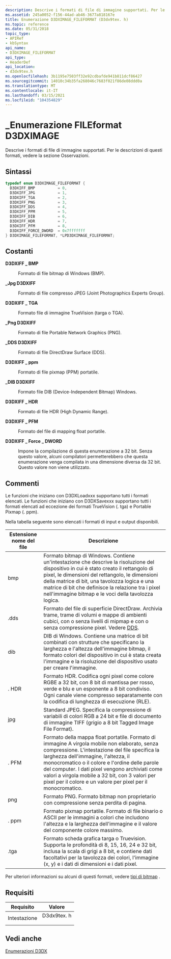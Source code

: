 ```yaml
---
description: Descrive i formati di file di immagine supportati. Per le descrizioni di questi formati, vedere la sezione Osservazioni.
ms.assetid: 245a0052-f156-44ad-ab46-3677a818167e
title: Enumerazione D3DXIMAGE_FILEFORMAT (D3dx9tex. h)
ms.topic: reference
ms.date: 05/31/2018
topic_type:
- APIRef
- kbSyntax
api_name:
- D3DXIMAGE_FILEFORMAT
api_type:
- HeaderDef
api_location:
- d3dx9tex.h
ms.openlocfilehash: 3b1195e7503ff32e92cdbafde941b811dcf86427
ms.sourcegitcommit: 14010c34b35fa268046c7683f021f86de08ddd0a
ms.translationtype: MT
ms.contentlocale: it-IT
ms.lasthandoff: 03/15/2021
ms.locfileid: "104354829"
---
```

# <a name="d3dximage_fileformat-enumeration"></a>\_Enumerazione FILEformat D3DXIMAGE

Descrive i formati di file di immagine supportati. Per le descrizioni di questi formati, vedere la sezione Osservazioni.

## <a name="syntax"></a>Sintassi


```C++
typedef enum D3DXIMAGE_FILEFORMAT { 
  D3DXIFF_BMP          = 0,
  D3DXIFF_JPG          = 1,
  D3DXIFF_TGA          = 2,
  D3DXIFF_PNG          = 3,
  D3DXIFF_DDS          = 4,
  D3DXIFF_PPM          = 5,
  D3DXIFF_DIB          = 6,
  D3DXIFF_HDR          = 7,
  D3DXIFF_PFM          = 8,
  D3DXIFF_FORCE_DWORD  = 0x7fffffff
} D3DXIMAGE_FILEFORMAT, *LPD3DXIMAGE_FILEFORMAT;
```



## <a name="constants"></a>Costanti

<dl> <dt>

<span id="D3DXIFF_BMP"></span><span id="d3dxiff_bmp"></span>**D3DXIFF \_ BMP**
</dt> <dd>

Formato di file bitmap di Windows (BMP).

</dd> <dt>

<span id="D3DXIFF_JPG"></span><span id="d3dxiff_jpg"></span>**\_Jpg D3DXIFF**
</dt> <dd>

Formato di file compresso JPEG (Joint Photographics Experts Group).

</dd> <dt>

<span id="D3DXIFF_TGA"></span><span id="d3dxiff_tga"></span>**D3DXIFF \_ TGA**
</dt> <dd>

Formato file di immagine TrueVision (targa o TGA).

</dd> <dt>

<span id="D3DXIFF_PNG"></span><span id="d3dxiff_png"></span>**\_Png D3DXIFF**
</dt> <dd>

Formato di file Portable Network Graphics (PNG).

</dd> <dt>

<span id="D3DXIFF_DDS"></span><span id="d3dxiff_dds"></span>**\_DDS D3DXIFF**
</dt> <dd>

Formato di file DirectDraw Surface (DDS).

</dd> <dt>

<span id="D3DXIFF_PPM"></span><span id="d3dxiff_ppm"></span>**D3DXIFF \_ ppm**
</dt> <dd>

Formato di file pixmap (PPM) portatile.

</dd> <dt>

<span id="D3DXIFF_DIB"></span><span id="d3dxiff_dib"></span>**\_DIB D3DXIFF**
</dt> <dd>

Formato file DIB (Device-Independent Bitmap) Windows.

</dd> <dt>

<span id="D3DXIFF_HDR"></span><span id="d3dxiff_hdr"></span>**D3DXIFF \_ HDR**
</dt> <dd>

Formato di file HDR (High Dynamic Range).

</dd> <dt>

<span id="D3DXIFF_PFM"></span><span id="d3dxiff_pfm"></span>**D3DXIFF \_ PFM**
</dt> <dd>

Formato del file di mapping float portatile.

</dd> <dt>

<span id="D3DXIFF_FORCE_DWORD"></span><span id="d3dxiff_force_dword"></span>**D3DXIFF \_ Force \_ DWORD**
</dt> <dd>

Impone la compilazione di questa enumerazione a 32 bit. Senza questo valore, alcuni compilatori permetterebbero che questa enumerazione venga compilata in una dimensione diversa da 32 bit. Questo valore non viene utilizzato.

</dd> </dl>

## <a name="remarks"></a>Commenti

Le funzioni che iniziano con D3DXLoadxxx supportano tutti i formati elencati. Le funzioni che iniziano con D3DXSavexxx supportano tutti i formati elencati ad eccezione dei formati TrueVision (. tga) e Portable Pixmap (. ppm).

Nella tabella seguente sono elencati i formati di input e output disponibili.



| Estensione nome del file | Descrizione                                                                                                                                                                                                                                                                                                                                        |
|----------------|----------------------------------------------------------------------------------------------------------------------------------------------------------------------------------------------------------------------------------------------------------------------------------------------------------------------------------------------------|
| bmp           | Formato bitmap di Windows. Contiene un'intestazione che descrive la risoluzione del dispositivo in cui è stato creato il rettangolo di pixel, le dimensioni del rettangolo, le dimensioni della matrice di bit, una tavolozza logica e una matrice di bit che definisce la relazione tra i pixel nell'immagine bitmap e le voci della tavolozza logica. |
| .dds           | Formato del file di superficie DirectDraw. Archivia trame, trame di volumi e mappe di ambienti cubici, con o senza livelli di mipmap e con o senza compressione pixel. Vedere [DDS](../direct3ddds/dx-graphics-dds.md).                                                                                                                                       |
| dib           | DIB di Windows. Contiene una matrice di bit combinati con strutture che specificano la larghezza e l'altezza dell'immagine bitmap, il formato colori del dispositivo in cui è stata creata l'immagine e la risoluzione del dispositivo usato per creare l'immagine.                                                                                                              |
| . HDR           | Formato HDR. Codifica ogni pixel come colore RGBE a 32 bit, con 8 bit di mantissa per rosso, verde e blu e un esponente a 8 bit condiviso. Ogni canale viene compresso separatamente con la codifica di lunghezza di esecuzione (RLE).                                                                                                                                       |
| jpg           | Standard JPEG. Specifica la compressione di variabili di colori RGB a 24 bit e file di documento di immagine TIFF (grigio a 8 bit Tagged Image File Format).                                                                                                                                                                                                       |
| . PFM           | Formato della mappa float portatile. Formato di immagine A virgola mobile non elaborato, senza compressione. L'intestazione del file specifica la larghezza dell'immagine, l'altezza, il monocromatico o il colore e l'ordine delle parole del computer. I dati pixel vengono archiviati come valori a virgola mobile a 32 bit, con 3 valori per pixel per il colore e un valore per pixel per il monocromatico.                                |
| png           | Formato PNG. Formato bitmap non proprietario con compressione senza perdita di pagina.                                                                                                                                                                                                                                                                            |
| . ppm           | Formato pixmap portatile. Formato di file binario o ASCII per le immagini a colori che includono l'altezza e la larghezza dell'immagine e il valore del componente colore massimo.                                                                                                                                                                                                 |
| .tga           | Formato scheda grafica targa o Truevision. Supporta le profondità di 8, 15, 16, 24 e 32 bit, inclusa la scala di grigi a 8 bit, e contiene dati facoltativi per la tavolozza dei colori, l'immagine (x, y) e i dati di dimensioni e i dati pixel.                                                                                                                               |



 

Per ulteriori informazioni su alcuni di questi formati, vedere [tipi di bitmap](../gdiplus/-gdiplus-types-of-bitmaps-about.md) .

## <a name="requirements"></a>Requisiti



| Requisito | Valore |
|-------------------|---------------------------------------------------------------------------------------|
| Intestazione<br/> | <dl> <dt>D3dx9tex. h</dt> </dl> |



## <a name="see-also"></a>Vedi anche

<dl> <dt>

[Enumerazioni D3DX](dx9-graphics-reference-d3dx-enums.md)
</dt> </dl>

 

 
